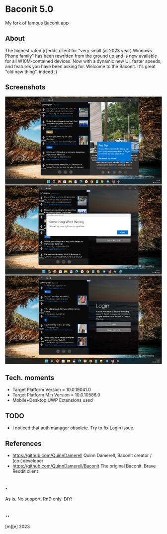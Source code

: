 # Baconit 5.0
My fork of famous Baconit app

## About
The highest rated [r]eddit client for "very small (at 2023 year) Windows Phone family"  has been rewritten from the ground up and is now available for all W10M-contained devices. Now with a dynamic new UI, faster speeds, and features you have been asking for. Welcome to the Baconit. It's great "old new thing", indeed ;)

## Screenshots
![](Images/shot1.png)
![](Images/shot2.png)
![](Images/shot3.png)

## Tech. moments
- Target Platform Version = 10.0.19041.0
- Target Platform Min Version = 10.0.10586.0
- Mobile+Desktop UWP Extensions used
 

## TODO
- I noticed that auth manager obsolete. Try to fix Login issue.

## References
- https://github.com/QuinnDamerell Quinn Damerell, Baconit creator / (co-)developer
- https://github.com/QuinnDamerell/Baconit The original Baconit. Brave Reddit client

## .
As is. No support. RnD only. DIY!

## ..
[m][e] 2023